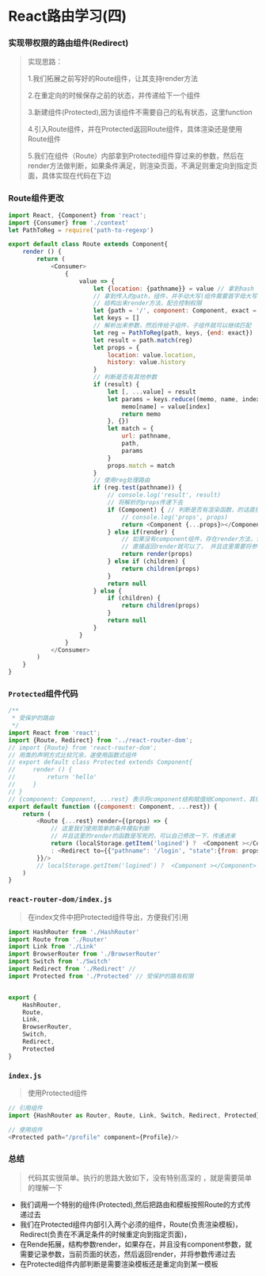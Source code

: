 # React路由学习(四)

### 实现带权限的路由组件(Redirect)

> 实现思路：
>
> 	1.我们拓展之前写好的Route组件，让其支持render方法
>
> 	2.在重定向的时候保存之前的状态，并传递给下一个组件
>
> 	3.新建组件(Protected),因为该组件不需要自己的私有状态，这里function
>
> 	4.引入Route组件，并在Protected返回Route组件，具体渲染还是使用Route组件
>
> 	5.我们在组件（Route）内部拿到Protected组件穿过来的参数，然后在render方法做判断，如果条件满足，则渲染页面，不满足则重定向到指定页面，具体实现在代码在下边

### Route组件更改

```javascript
import React, {Component} from 'react';
import {Consumer} from './context'
let PathToReg = require('path-to-regexp')

export default class Route extends Component{
    render () {
        return (
            <Consumer>
                {
                    value => {
                        let {location: {pathname}} = value // 拿到hash 进行比较
                        // 拿到传入的path，组件，并手动大写(组件需要首字母大写)
                        // 结构出来render方法，配合控制权限
                        let {path = '/', component: Component, exact = false, render, children} = this.props
                        let keys = []
                        // 解析出来参数，然后传给子组件，子组件就可以继续匹配
                        let reg = PathToReg(path, keys, {end: exact})
                        let result = path.match(reg)
                        let props = {
                            location: value.location,
                            history: value.history
                        }
                        // 判断是否有其他参数
                        if (result) {
                            let [, ...value] = result
                            let params = keys.reduce((memo, name, index) => {
                                memo[name] = value[index]
                                return memo
                            }, {})
                            let match = {
                                url: pathname,
                                path,
                                params
                            }
                            props.match = match
                        }
                        // 使用reg处理路由
                        if (reg.test(pathname)) {
                            // console.log('result', result)
                            // 将解析的props传递下去
                            if (Component) { // 判断是否有渲染函数，的话直接的执行函数，并将props传过去
                                // console.log('props', props)
                                return <Component {...props}></Component>
                            } else if(render) {
                                // 如果没有component组件，存在render方法，说明需要控制权限，
                                // 直接返回render就可以了， 并且这里需要将参数props传递过去
                                return render(props)
                            } else if (children) {
                                return children(props)
                            }
                            return null
                        } else {
                            if (children) {
                                return children(props)
                            }
                            return null
                        }
                    }
                }
            </Consumer>
        )
    }
}
```

### `Protected`组件代码

```javascript
/**
 * 受保护的路由
 */
import React from 'react';
import {Route, Redirect} from '../react-router-dom';
// import {Route} from 'react-router-dom';
// 用类的声明方式比较冗余，遂使用函数式组件
// export default class Protected extends Component{
//     render () {
//         return 'hello'
//     }
// }
// {component: Component, ...rest} 表示将component结构赋值给Component，其他的参数赋值给rest
export default function ({component: Component, ...rest}) {
    return (
        <Route {...rest} render={(props) => {
            // 这里我们使用简单的条件模拟判断
            // 并且这里的render的函数是写死的，可以自己修改一下，传递进来
            return (localStorage.getItem('logined') ?  <Component ></Component> 
            : <Redirect to={{"pathname": '/login', "state":{from: props.location.pathname}}} ></Redirect>)
        }}/>
        // localStorage.getItem('logined') ?  <Component ></Component>
    )
}

```

### `react-router-dom/index.js`

> 在index文件中把Protected组件导出，方便我们引用

```javascript
import HashRouter from './HashRouter'
import Route from './Router'
import Link from './Link'
import BrowserRouter from './BrowserRouter'
import Switch from './Switch'
import Redirect from './Redirect' //
import Protected from './Protected' // 受保护的路有权限


export {
    HashRouter,
    Route,
    Link,
    BrowserRouter,
    Switch,
    Redirect,
    Protected
}
```

### `index.js`

> 使用Protected组件

```javascript
// 引用组件
import {HashRouter as Router, Route, Link, Switch, Redirect, Protected} from './react-router-dom'

// 使用组件
<Protected path="/profile" component={Profile}/>
```

### 总结

> 代码其实很简单。执行的思路大致如下，没有特别高深的 ，就是需要简单的理解一下

- 我们调用一个特别的组件(Protected),然后把路由和模板按照Route的方式传递过去
- 我们在Protected组件内部引入两个必须的组件，Route(负责渲染模板)，Redirect(负责在不满足条件的时候重定向到指定页面)，
- 在Rende拓展，结构参数render，如果存在，并且没有component参数，就需要记录参数，当前页面的状态，然后返回render，并将参数传递过去
- 在Protected组件内部判断是需要渲染模板还是重定向到某一模板

